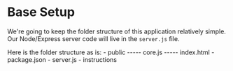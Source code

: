 # Base Setup

We're going to keep the folder structure of this application relatively simple. Our Node/Express server code will live in the `server.js` file. 

Here is the folder structure as is:
    - public         <!-- holds our front-end Angular files -->
    ----- core.js    <!-- Angular code -->
    ----- index.html <!-- main HTML view -->
    - package.json   <!-- npm configuration file -->
    - server.js      <!-- Backend Node file -->
    - instructions   <!-- Step by Step guide to building this application-->
